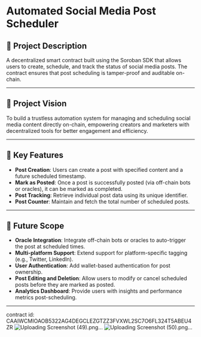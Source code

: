 # Automated Social Media Post Scheduler

## 📝 Project Description

A decentralized smart contract built using the Soroban SDK that allows users to create, schedule, and track the status of social media posts. The contract ensures that post scheduling is tamper-proof and auditable on-chain.

---

## 🌟 Project Vision

To build a trustless automation system for managing and scheduling social media content directly on-chain, empowering creators and marketers with decentralized tools for better engagement and efficiency.

---

## 🔑 Key Features

- **Post Creation**: Users can create a post with specified content and a future scheduled timestamp.
- **Mark as Posted**: Once a post is successfully posted (via off-chain bots or oracles), it can be marked as completed.
- **Post Tracking**: Retrieve individual post data using its unique identifier.
- **Post Counter**: Maintain and fetch the total number of scheduled posts.

---

## 🔮 Future Scope

- **Oracle Integration**: Integrate off-chain bots or oracles to auto-trigger the post at scheduled times.
- **Multi-platform Support**: Extend support for platform-specific tagging (e.g., Twitter, LinkedIn).
- **User Authentication**: Add wallet-based authentication for post ownership.
- **Post Editing and Deletion**: Allow users to modify or cancel scheduled posts before they are marked as posted.
- **Analytics Dashboard**: Provide users with insights and performance metrics post-scheduling.

---
contract id: CAAIWCMIOAOB5322AG4DEGCLEZGTZZ3FVXWL2SC7O6FL324T5ABEU4ZR
![Uploading Screenshot (49).png…]()
![Uploading Screenshot (50).png…]()

